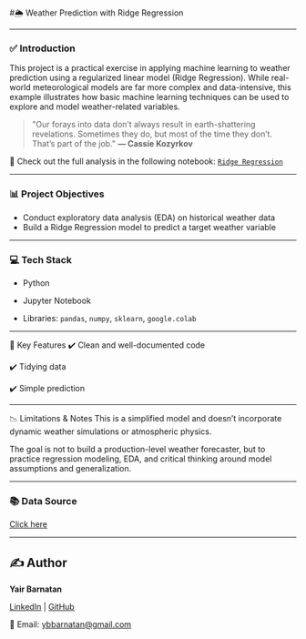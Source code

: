 #🌦️ Weather Prediction with Ridge Regression

---

### ✅ Introduction
This project is a practical exercise in applying machine learning to weather prediction using a regularized linear model (Ridge Regression). While real-world meteorological models are far more complex and data-intensive, this example illustrates how basic machine learning techniques can be used to explore and model weather-related variables.

> "Our forays into data don’t always result in earth-shattering revelations. Sometimes they do, but most of the time they don’t. That’s part of the job."
> **— Cassie Kozyrkov**

📄 Check out the full analysis in the following notebook: [`Ridge Regression`](./Weather_prediction_Ridge_Regression.ipynb)

---

### 📊 Project Objectives

+ Conduct exploratory data analysis (EDA) on historical weather data
+ Build a Ridge Regression model to predict a target weather variable 

---

### 💻 Tech Stack

+ Python

+ Jupyter Notebook

+ Libraries:  `pandas`, `numpy`, `sklearn`, `google.colab`

---

📌 Key Features
✔️ Clean and well-documented code

✔️ Tidying data

✔️ Simple prediction

---

📉 Limitations & Notes
This is a simplified model and doesn’t incorporate dynamic weather simulations or atmospheric physics.

The goal is not to build a production-level weather forecaster, but to practice regression modeling, EDA, and critical thinking around model assumptions and generalization.

---
  
### 📚 Data Source
[Click here](https://www.ncei.noaa.gov/cdo-web/search?datasetid=GHCND)

---

## ✍️ **Author**  

**Yair Barnatan**

[LinkedIn](https://www.linkedin.com/in/yair-barnatan/) | [GitHub](https://github.com/ybarnatan)

📧 Email: ybbarnatan@gmail.com


